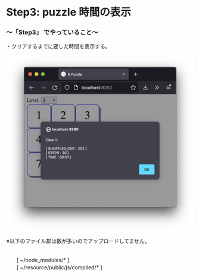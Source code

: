 # Step3: puzzle 時間の表示

### 〜「Step3」 でやっていること〜

・クリアするまでに要した時間を表示する。<br>

![puzzle3-1](https://github.com/gima326/games/blob/main/puzzle/readme_img/step3-1.png)

※以下のファイル群は数が多いのでアップロードしてません。<br><br>

　　[ ~/node_modules/* ]<br>
　　[ ~/resource/public/js/compiled/* ]<br><br>
